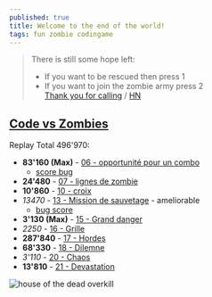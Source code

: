 ```yaml
---
published: true
title: Welcome to the end of the world!
tags: fun zombie codingame
---
```

> There is still some hope left:
> - If you want to be rescued then press 1
> - If you want to join the zombie army press 2  
> [Thank you for calling](https://shufflingbytes.com/posts/wardialing-finnish-freephones/) / [HN](https://news.ycombinator.com/item?id=27602383)

## [Code vs Zombies](https://www.codingame.com/multiplayer/optimization/code-vs-zombies)
Replay Total 496'970:  
- **83'160 (Max)** - [06 - opportunité pour un combo](https://www.codingame.com/replay/668208102)
	- [score bug](https://www.codingame.com/replay/706695479)
-  **24'480** - [07 - lignes de zombie ](https://www.codingame.com/replay/706714936)
- **10'860** - [10 - croix](https://www.codingame.com/replay/706710670)
- _13470_ - [13 - Mission de sauvetage](https://www.codingame.com/replay/668211752) - ameliorable
	- [bug score](https://www.codingame.com/replay/668211559)
- **3'130 (Max)** - [15 - Grand danger](https://www.codingame.com/replay/706712056)
-    _2250_ - [16 - Grille](https://www.codingame.com/replay/706711793)
- **287'840** - [17 - Hordes ](https://www.codingame.com/replay/668948260)
-  **68'330** - [18 - Dilemne](https://www.codingame.com/replay/706709639)
-    _3'110_ - [20 - Chaos](https://www.codingame.com/replay/706714132)
-  **13'810** - [21 - Devastation](https://www.codingame.com/replay/706710002)

![house of the dead overkill](https://external-content.duckduckgo.com/iu/?u=http%3A%2F%2Fjogorama.com.br%2Farquivos%2Ftelas%2F2610%2F2610_04.jpg&f=1&nofb=1)
